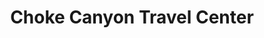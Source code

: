 ---
title: "Choke Canyon Travel Center"
url: /atascosa/choke-canyon-travel-center/
shop: convenience
---